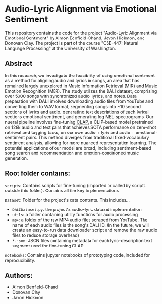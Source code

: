 # Audio-Lyric Alignment via Emotional Sentiment
This repository contains the code for the project "Audio-Lyric Alignment via Emotional Sentiment" by Aimon Benfield-Chand, Javon Hickmon, and Donovan Clay. The project is part of the course "CSE-447: Natural Language Processing" at the University of Washington.

## Abstract
In this research, we investigate the feasibility of using emotional sentiment as a method for aligning audio and lyrics in songs, an area that has remained largely unexplored in Music Information Retrieval (MIR) and Music Emotion Recognition (MER). The study utilizes the DALI dataset, comprising over 5000 songs with synchronized audio, lyrics, and notes. Data preparation with DALI involves downloading audio files from YouTube and converting them to WAV format, segmenting songs into ~10 second sections of lyrics and audio, generating text descriptions of each lyrical sections emotional sentiment, and generating log MEL-spectrograms. Our nueral pipeline involves fine-tuning [CLAP](https://ieeexplore.ieee.org/abstract/document/10095889), a CLIP-based model pretrained on 128k audio and text pairs that achieves SOTA performance on zero-shot retrieval and tagging tasks, on our own audio + lyric and audio + emotional-sentiment pairs. This method diverges from traditional fixed-vocabulary sentiment analysis, allowing for more nuanced representation learning. The potential applications of our model are broad, including sentiment-based song search and recommendation and emotion-conditioned music generation.

## Root folder contains:
`scripts`: Contains scripts for fine-tuning  (imported or called by scripts outside this folder). Contains all the key implementations

`Dataset`: Folder for the project's data contents. This includes...
- `DALIDataset.py`: the project's audio-lyric dataset implementation
- `utils`: a folder containing utility functions for audio processing
- `mp4`: a folder of the raw MP4 audio files scraped from YouTube. The name of each audio files is the song's DALI ID. (In the future, we will create an easy-to-run data downloader script and remove the raw audio files to reduce storage overhead)
- `*.json`: JSON files containing metadata for each lyric-description text segment used for fine-tuning CLAP.

`notebooks`: Contains jupyter notebooks of prototyping code, included for reproducibility.

## Authors:
- Aimon Benfield-Chand
- Donovan Clay
- Javon Hickmon
